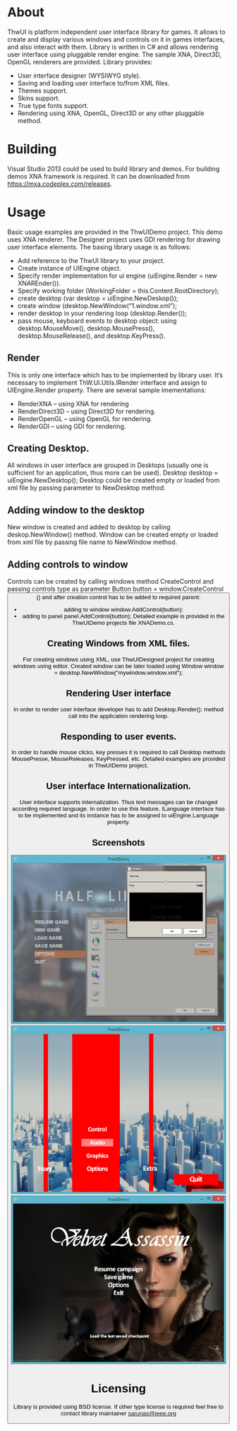 # About
ThwUI is platform independent user interface library for games.
It allows to create and display various windows and controls on it in games interfaces, and also interact with them.
Library is written in C# and allows rendering user interface using pluggable render engine. The sample XNA, Direct3D, OpenGL renderers are provided.
 Library provides:
 * User interface designer (WYSIWYG style).
 * Saving and loading user interface to/from XML files.
 * Themes support.
 * Skins support.
 * True type fonts support.
 * Rendering using XNA, OpenGL, Direct3D or any other pluggable method.

# Building
Visual Studio 2013 could be used to build library and demos. For building demos XNA framework is required. It can be downloaded from https://mxa.codeplex.com/releases.

# Usage
Basic usage examples are provided in the ThwUIDemo project. This demo uses XNA renderer. The Designer project uses GDI rendering for drawing user interface elements.
The basing library usage is as follows:
* Add reference to the ThwUI library to your project.
* Create instance of UIEngine object.
* Specify render implementation for ui engine (uiEngine.Render = new XNAREnder()).
* Specify working folder (WorkingFolder = this.Content.RootDirectory);
* create desktop (var desktop = uiEngine.NewDeskop());
* create window (desktop.NewWindow(“1.window.xml”);
* render desktop in your rendering loop (desktop.Render());
* pass mouse, keyboard events to desktop object: using desktop.MouseMove(), desktop.MousePress(), desktop.MouseRelease(), and desktop.KeyPress().

## Render
This is only one interface which has to be implemented by library user.
It’s necessary to implement ThW.UI.Utils.IRender interface and assign to UIEngine.Render property.
There are several sample imementations:
* RenderXNA – using XNA for rendering
* RenderDirect3D – using Direct3D for rendering.
* RenderOpenGL – using OpenGL for rendering.
* RenderGDI – using GDI for rendering.

## Creating Desktop.
All windows in user interface are grouped in Desktops (usually one is sufficient for an application, thus more can be used).
Desktop desktop = uiEngine.NewDesktop(); Desktop could be created empty or loaded from xml file by passing parameter to NewDesktop method.

## Adding window to the desktop
New window is created and added to desktop by calling deskop.NewWindow() method. Window can be created empty or loaded from xml file by passing file name to NewWindow method.

## Adding controls to window
Controls can be created by calling windows method CreateControl and passing  controls type as parameter
Button button = window.CreateControl<Button>() and after creation control has to be added to required parent:
*	adding to window window.AddControl(button);
*	adding to panel panel.AddControl(button);
Detailed example is provided in the ThwUIDemo projects file XNADemo.cs.

## Creating Windows from XML files.
For creating windows using XML, use ThwUIDesigned project for creating windows using editor. Created window can be later loaded using Window window = desktop.NewWindow("mywindow.window.xml");

## Rendering User interface
In order to render user interface developer has to add Desktop.Render(); method call into the application rendering loop.

## Responding to user events.
In order to handle mouse clicks, key presses it is required to call Desktop methods MousePresse, MouseReleases, KeyPressed, etc. Detailed examples are provided in ThwUIDemo project.

## User interface Internationalization.
User interface supports internalization. Thus text messages can be changed according required language. In order to use this feature, ILanguage interface has to be implemented and its instance has to be assigned to uiEngine.Language property.

## Screenshots

![Half-Life 2 sample image](/readme/hl2.png?raw=true "Half-Life 2 sample image")
![Mirrors Edge sample image](/readme/me.png?raw=true "Mirrors Edge sample image")
![Velvet Assassin sample image](/readme/va.png?raw=true "Velvet Assassin sample image")

# Licensing
Library is provided using BSD license. If other type license is required feel free to contact library maintainer sarunas@ieee.org

